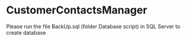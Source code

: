 # CustomerContactsManager

Please run the file BackUp.sql (folder Database script) in SQL Server
 to create database
 